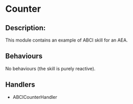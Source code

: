 # Counter

## Description:

This module contains an example of ABCI skill for an AEA.

## Behaviours

No behaviours (the skill is purely reactive).

## Handlers

 - ABCICounterHandler

